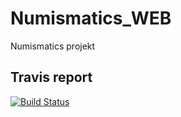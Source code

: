 # Numismatics_WEB
Numismatics projekt

## Travis report
[![Build Status](https://travis-ci.org/Alek96/Numismatics_WEB.svg?branch=master)](https://travis-ci.org/Alek96/Numismatics_WEB)
